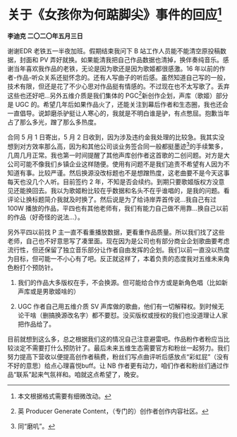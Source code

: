 # 关于《女孩你为何踮脚尖》事件的回应[^1]
**李迪克	二〇二〇年五月三日**

谢谢EDR 老铁五一半夜加班。假期结束我问下 B 站工作人员能不能清空原投稿数据，封面和 PV 弄好就换。如果能清我把自己作品数据也清掉，换伴奏纯音乐。感谢当年喜欢我作品的老铁，无论是因为歌还是因为歌姬都很感激。16 年以前的作者-作品-听众关系还挺怀念的。还有人写曲子的听后感。虽然知道自己写的一般，技术有限，但还是花了不少心思对作品挺有情感的。不过现在也不太写歌了。丢弃这些也还好吧…另外五维介质是我们集体的 PGC[^2]新创作企划，声库（歌姬）部分是 UGC 的。希望几年后如果作品火了，还能关注到幕后作者和生态圈，我也还会一直倡导。说卸磨杀驴挺让人寒心的，我就是不明白谁是驴，有点憋屈。抱歉当年占了那么多光，蹭了那么多热度。

合同 5 月 1 日寄出，5 月 2 日收到，因为涉及违约金我处理的比较急。我其实没想到对方效率那么高，因为和其他公司谈业务签合同一般都挺墨迹[^3]的手续繁多，几周几月正常。我也第一时间提醒了其他声库创作者这首歌的二创问题。对方是大公司可能不像我们乡镇企业这样随便。使用有问题不是我们追责不希望有人因为不知道有事。比较严谨。然后换源没改标题也不是想蹭热度，这老曲要不是今天这事每天也没几个人听。目前签约 2 年，不知是否会续约。到期只要歌姬版权方没意见还能换回去。我以为歌姬粉比较在乎数据和名头不在乎谁唱的，是我的问题。看评论让换标题简介我就及时换了。然后说是为了给诗岸弄首传说…我自己有过 100W 播放的作品，平四也有其他老师有，我们有能力自己做不用靠…换自己以前的作品（好奇怪的说法…）。

另外平四以前找 P 主一直不看重播放数据，更看重作品质量。所以我们找了这些老师，自己也不好意思写了凑里面。现在因为是公司也有部分商业企划歌曲要考虑流行性，但还保留了独立音乐部分让作者自由发挥的企划。我们以前一直没以热度为目标，但可能一不小心有了吧。反正就这样了，本着负责的态度我对五维未来角色粉打个预防针。

1.	我们的作品大多版权在手，不会换源。但可能给合作方或是新角色唱（比如新声库或是男歌姬啥的）

2.	UGC 作者自己用五维介质 SV 声库做的歌曲，他们有一切解释权。到时候无论干啥（删搞换源改名字）都不要怼。没买版权或授权的我们也没道理让人家把作品给了。

目前就想到这么多，总之根据我们这的情况自己注意避雷吧。作品粉作者粉应当比较淡定不需要打什么预防针了。最后未来五维生态需要官方和粉丝一起努力。我们努力提高下营收以便提高创作者稿费，粉丝们写点曲评听后感放点“彩虹屁”（没有不好的意思）给点心理喜悦buff。让 NB 作者更有动力，咱们作者和粉丝们通过作品“联系”起来气氛祥和。咱就这点希望了，晚安。

[^1]: 本文根据格式需要有细微改动。
[^2]: 英 Producer Generate Content，（专门的）创作者创作内容社区。
[^3]: 同“磨叽”。
